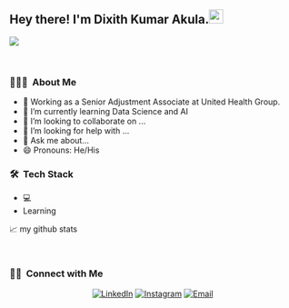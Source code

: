 <h2> Hey there! I'm Dixith Kumar Akula.<img src="https://media.giphy.com/media/hvRJCLFzcasrR4ia7z/giphy.gif" width="25px">
<a href="https://discord.gg/XTW52Kt"></h2>

</a>

![](https://visitor-badge.glitch.me/badge?page_id=Dixith1.Dixith1)

<br />


<h3> 👨🏻‍💻 &nbsp;About Me </h3>

- 💼 Working as a Senior Adjustment Associate at United Health Group.
- 🌱 I’m currently learning Data Science and AI
- 👯 I’m looking to collaborate on ...
- 🤔 I’m looking for help with ...
- 💬 Ask me about...
- 😄 Pronouns: He/His

<h3> 🛠 &nbsp;Tech Stack</h3>

- 💻 &nbsp;
- Learning



📈 my github stats

  
<br/>
  
<h3> 🤝🏻 &nbsp;Connect with Me </h3>

<p align="center">
<a href="https://www.linkedin.com/in/dixith-kumar-akula-817b17171/"><img alt="LinkedIn" src="https://img.shields.io/badge/LinkedIn-Dixith%20Kumar%20Akula-blue?style=flat-square&logo=linkedin"></a>
<a href="https://www.instagram.com/dixithk/"><img alt="Instagram" src="https://img.shields.io/badge/Instagram-dixithk/-blue?style=flat-square&logo=instagram"></a>
<a href="mailto:dixith.akula@gmail.com "><img alt="Email" src="https://img.shields.io/badge/Email-dixith.akula@gmail.com-blue?style=flat-square&logo=gmail"></a>
</p>
